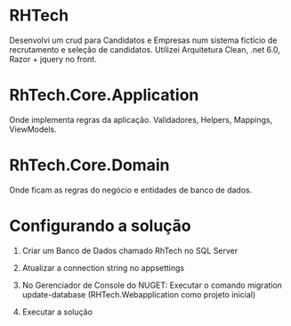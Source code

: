 # RHTech

Desenvolvi um crud para Candidatos e Empresas num sistema fictício de recrutamento e seleção de candidatos.
Utilizei Arquitetura Clean, .net 6.0, Razor + jquery no front.

# RhTech.Core.Application
   Onde implementa regras da aplicação. Validadores, Helpers, Mappings, ViewModels.

# RhTech.Core.Domain
   Onde ficam as regras do negócio e entidades de banco de dados.

# Configurando a solução

1. Criar um Banco de Dados chamado RhTech  no SQL Server

2. Atualizar a connection string no appsettings

3. No Gerenciador de Console do NUGET: Executar o comando migration update-database (RHTech.Webapplication como projeto inicial)

4. Executar a solução
   
